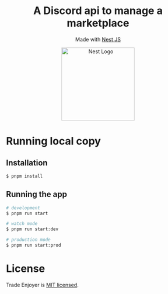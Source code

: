 <h1 align="center">A Discord api to manage a marketplace</h1>

<p align="center">Made with <a href="http://nestjs.com/">Nest JS</a></p>

<p align="center">
  <a href="http://nestjs.com/" target="blank"><img src="https://nestjs.com/img/logo-small.svg" width="200" alt="Nest Logo" /></a>
</p>

# Running local copy

## Installation

```bash
$ pnpm install
```

## Running the app

```bash
# development
$ pnpm run start

# watch mode
$ pnpm run start:dev

# production mode
$ pnpm run start:prod
```

# License

Trade Enjoyer is [MIT licensed](LICENSE).
